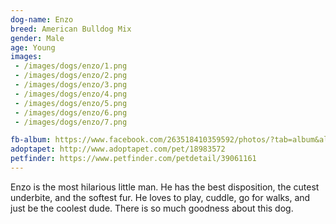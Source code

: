 ```yaml
---
dog-name: Enzo
breed: American Bulldog Mix
gender: Male
age: Young
images:
 - /images/dogs/enzo/1.png
 - /images/dogs/enzo/2.png
 - /images/dogs/enzo/3.png
 - /images/dogs/enzo/4.png
 - /images/dogs/enzo/5.png
 - /images/dogs/enzo/6.png
 - /images/dogs/enzo/7.png

fb-album: https://www.facebook.com/263518410359592/photos/?tab=album&album_id=1615082658536487
adoptapet: http://www.adoptapet.com/pet/18983572
petfinder: https://www.petfinder.com/petdetail/39061161
---
```

Enzo is the most hilarious little man. He has the best disposition, the cutest underbite, and the softest fur. He loves to play, cuddle, go for walks, and just be the coolest dude. There is so much goodness about this dog.

